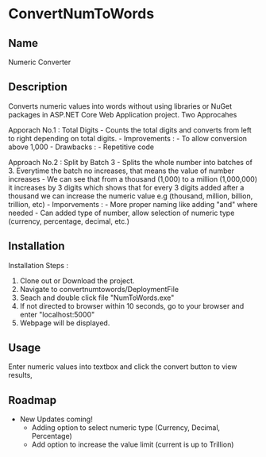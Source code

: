 # ConvertNumToWords

## Name
Numeric Converter

## Description
Converts numeric values into words without using libraries or NuGet packages in ASP.NET Core Web Application project. 
Two Approcahes

Apporach No.1 : Total Digits
    - Counts the total digits and converts from left to right depending on total digits.
    - Improvements : 
        - To allow conversion above 1,000
    - Drawbacks : 
        - Repetitive code

Approach No.2 : Split by Batch 3
    - Splits the whole number into batches of 3. Everytime the batch no increases, that means the value of number increases
    - We can see that from a thousand (1,000) to a million (1,000,000) it increases by 3 digits which shows that for every 3 digits added after a thousand we can increase the numeric value e.g (thousand, million, billion, trillion, etc) 
    - Imporvements :
        - More proper naming like adding "and" where needed
        - Can added type of number, allow selection of numeric type (currency, percentage, decimal, etc.)
        

## Installation
Installation Steps : 

1. Clone out or Download the project. 
2. Navigate to convertnumtowords/DeploymentFile
3. Seach and double click file "NumToWords.exe"
4. If not directed to browser within 10 seconds, go to your browser and enter "localhost:5000"
5. Webpage will be displayed.

## Usage
Enter numeric values into textbox and click the convert button to view results,

## Roadmap
- New Updates coming!
    - Adding option to select numeric type (Currency, Decimal, Percentage)
    - Add option to increase the value limit (current is up to Trillion)

